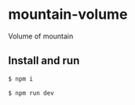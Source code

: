# mountain-volume
Volume of mountain

## Install and run
```bash
$ npm i
```
```bash
$ npm run dev
```
